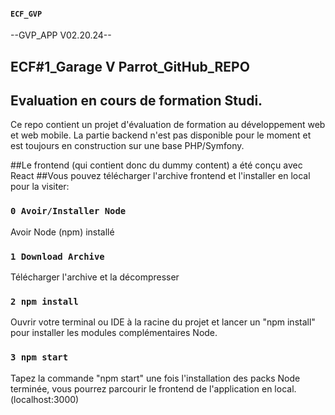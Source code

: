 #### `ECF_GVP`
--GVP_APP V02.20.24--

## ECF#1_Garage V Parrot_GitHub_REPO
## Evaluation en cours de formation Studi.

Ce repo contient un projet d'évaluation de formation au développement web et web mobile.
La partie backend n'est pas disponible pour le moment et est toujours en construction sur une base PHP/Symfony.

##Le frontend (qui contient donc du dummy content) a été conçu avec React
##Vous pouvez télécharger l'archive frontend et l'installer en local pour la visiter:

### `0 Avoir/Installer Node`
Avoir Node (npm) installé

### `1 Download Archive`
Télécharger l'archive et la décompresser

### `2 npm install`
Ouvrir votre terminal ou IDE à la racine du projet et lancer un "npm install" pour installer les modules complémentaires Node.

### `3 npm start`
Tapez la commande "npm start" une fois l'installation des packs Node terminée, vous pourrez parcourir le frontend de l'application en local. (localhost:3000)

 
